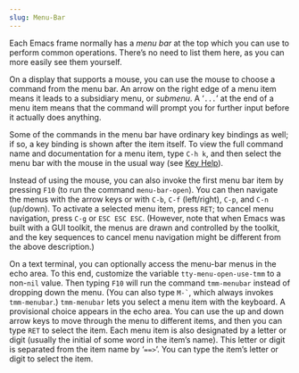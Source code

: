 ```yaml
---
slug: Menu-Bar
---
```


Each Emacs frame normally has a *menu bar* at the top which you can use to perform common operations. There’s no need to list them here, as you can more easily see them yourself.

On a display that supports a mouse, you can use the mouse to choose a command from the menu bar. An arrow on the right edge of a menu item means it leads to a subsidiary menu, or *submenu*. A ‘`...`’ at the end of a menu item means that the command will prompt you for further input before it actually does anything.

Some of the commands in the menu bar have ordinary key bindings as well; if so, a key binding is shown after the item itself. To view the full command name and documentation for a menu item, type `C-h k`, and then select the menu bar with the mouse in the usual way (see [Key Help](Key-Help)).

Instead of using the mouse, you can also invoke the first menu bar item by pressing `F10` (to run the command `menu-bar-open`). You can then navigate the menus with the arrow keys or with `C-b`, `C-f` (left/right), `C-p`, and `C-n` (up/down). To activate a selected menu item, press `RET`; to cancel menu navigation, press `C-g` or `ESC ESC ESC`. (However, note that when Emacs was built with a GUI toolkit, the menus are drawn and controlled by the toolkit, and the key sequences to cancel menu navigation might be different from the above description.)

On a text terminal, you can optionally access the menu-bar menus in the echo area. To this end, customize the variable `tty-menu-open-use-tmm` to a non-`nil` value. Then typing `F10` will run the command `tmm-menubar` instead of dropping down the menu. (You can also type `` M-` ``, which always invokes `tmm-menubar`.) `tmm-menubar` lets you select a menu item with the keyboard. A provisional choice appears in the echo area. You can use the up and down arrow keys to move through the menu to different items, and then you can type `RET` to select the item. Each menu item is also designated by a letter or digit (usually the initial of some word in the item’s name). This letter or digit is separated from the item name by ‘`==>`’. You can type the item’s letter or digit to select the item.
